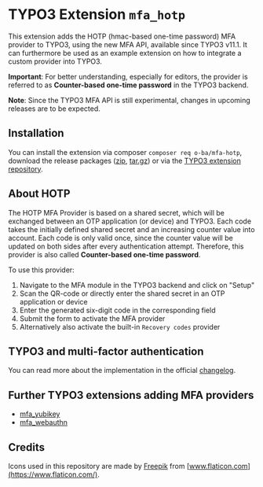 # TYPO3 Extension ``mfa_hotp``

This extension adds the HOTP (hmac-based one-time password) MFA provider to
TYPO3, using the new MFA API, available since TYPO3 v11.1. It can furthermore
be used as an example extension on how to integrate a custom provider into TYPO3.

**Important**: For better understanding, especially for editors, the provider
is referred to as **Counter-based one-time password** in the TYPO3 backend.

**Note**: Since the TYPO3 MFA API is still experimental, changes in upcoming releases
are to be expected.

## Installation

You can install the extension via composer ``composer req o-ba/mfa-hotp``,
download the release packages ([zip](https://github.com/o-ba/hotp/archive/0.1.3.zip),
[tar.gz](https://github.com/o-ba/hotp/archive/0.1.3.tar.gz)) or via the
[TYPO3 extension repository](https://extensions.typo3.org/extension/mfa_hotp/).

## About HOTP

The HOTP MFA Provider is based on a shared secret, which will be exchanged
between an OTP application (or device) and TYPO3. Each code takes the initially
defined shared secret and an increasing counter value into account. Each code
is only valid once, since the counter value will be updated on both sides after
every authentication attempt. Therefore, this provider is also called
**Counter-based one-time password**.

To use this provider:

1. Navigate to the MFA module in the TYPO3 backend and click on "Setup"
2. Scan the QR-code or directly enter the shared secret in an OTP application or device
3. Enter the generated six-digit code in the corresponding field
4. Submit the form to activate the MFA provider
5. Alternatively also activate the built-in ``Recovery codes`` provider

## TYPO3 and multi-factor authentication

You can read more about the implementation in the official
[changelog](https://docs.typo3.org/c/typo3/cms-core/master/en-us/Changelog/11.1/Feature-93526-MultiFactorAuthentication.html).

## Further TYPO3 extensions adding MFA providers

* [mfa_yubikey](https://github.com/derhansen/mfa_yubikey)
* [mfa_webauthn](https://github.com/bnf/mfa_webauthn)

## Credits

Icons used in this repository are made by
[Freepik](https://www.flaticon.com/authors/freepik) from
[www.flaticon.com](https://www.flaticon.com/).
